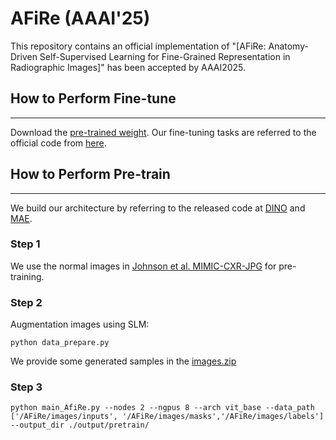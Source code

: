 # AFiRe (AAAI'25)
This repository contains an official implementation of "[AFiRe: Anatomy-Driven Self-Supervised Learning for Fine-Grained Representation in Radiographic Images]" has been accepted by AAAI2025. 

## How to Perform Fine-tune
---
Download the [pre-trained weight](https://drive.google.com/file/d/1VeMGrW2m6p-y5z2k55Jd862RtptFoaav/view?usp=sharing).
Our fine-tuning tasks are referred to the official code from [here](https://github.com/RL4M/MRM-pytorch).

## How to Perform Pre-train
----
We build our architecture by referring to the released code at [DINO](https://github.com/facebookresearch/dino) and [MAE](https://github.com/facebookresearch/mae).
### Step 1
We use the normal images in  [Johnson et al. MIMIC-CXR-JPG](https://physionet.org/content/mimic-cxr-jpg/2.0.0/) for pre-training.
### Step 2
Augmentation images using SLM:
```
python data_prepare.py
```
We provide some generated samples in the [images.zip](https://github.com/LYH-hh/AFiRe/blob/main/images.zip)
### Step 3
```
python main_AfiRe.py --nodes 2 --ngpus 8 --arch vit_base --data_path ['/AFiRe/images/inputs', '/AFiRe/images/masks','/AFiRe/images/labels'] --output_dir ./output/pretrain/
```
